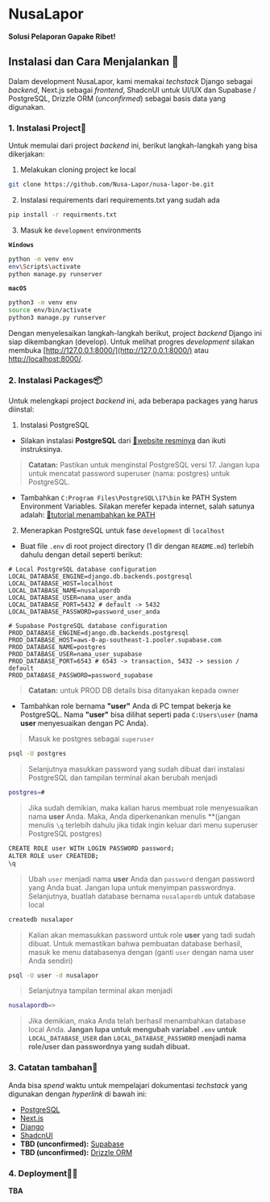 # NusaLapor

**Solusi Pelaporan Gapake Ribet!**

## Instalasi dan Cara Menjalankan 📌

Dalam development NusaLapor, kami memakai _techstack_ Django sebagai _backend_, Next.js sebagai _frontend_, ShadcnUI untuk UI/UX dan Supabase / PostgreSQL, Drizzle ORM (_unconfirmed_) sebagai basis data yang digunakan.

### 1. Instalasi Project🙌

Untuk memulai dari project *backend* ini, berikut langkah-langkah yang bisa dikerjakan:

1. Melakukan cloning project ke local
```bash
git clone https://github.com/Nusa-Lapor/nusa-lapor-be.git
```

2. Instalasi requirements dari requirements.txt yang sudah ada
```bash
pip install -r requirments.txt
```

3. Masuk ke `development` environments

**`Windows`**
```bash
python -m venv env
env\Scripts\activate
python manage.py runserver
```

**`macOS`**
```bash
python3 -m venv env 
source env/bin/activate
python3 manage.py runserver
```

Dengan menyelesaikan langkah-langkah berikut, project *backend* Django ini siap dikembangkan (develop). Untuk melihat progres *development* silakan membuka [http://127.0.0.1:8000/](http://127.0.0.1:8000/) atau [http://localhost:8000/](http://localhost:8000/).

### 2. Instalasi Packages📦

Untuk melengkapi project *backend* ini, ada beberapa packages yang harus diinstal:

1. Instalasi PostgreSQL
- Silakan instalasi **PostgreSQL** dari [🔗website resminya](https://www.postgresql.org/download/) dan ikuti instruksinya.
> **Catatan:** Pastikan untuk menginstal PostgreSQL versi 17. Jangan lupa untuk mencatat password superuser (nama: postgres) untuk PostgreSQL.
- Tambahkan `C:Program Files\PostgreSQL\17\bin` ke PATH System Environment Variables. Silakan merefer kepada internet, salah satunya adalah: [🔗tutorial menambahkan ke PATH](https://www.java.com/en/download/help/path.html)

2. Menerapkan PostgreSQL untuk fase `development` di `localhost`
- Buat file `.env` di root project directory (1 dir dengan `README.md`) terlebih dahulu dengan detail seperti berikut:
```env
# Local PostgreSQL database configuration
LOCAL_DATABASE_ENGINE=django.db.backends.postgresql
LOCAL_DATABASE_HOST=localhost
LOCAL_DATABASE_NAME=nusalapordb
LOCAL_DATABASE_USER=nama_user_anda
LOCAL_DATABASE_PORT=5432 # default -> 5432
LOCAL_DATABASE_PASSWORD=password_user_anda

# Supabase PostgreSQL database configuration
PROD_DATABASE_ENGINE=django.db.backends.postgresql
PROD_DATABASE_HOST=aws-0-ap-southeast-1.pooler.supabase.com
PROD_DATABASE_NAME=postgres
PROD_DATABASE_USER=nama_user_supabase
PROD_DATABASE_PORT=6543 # 6543 -> transaction, 5432 -> session / default
PROD_DATABASE_PASSWORD=password_supabase
```
> **Catatan:** untuk PROD DB details bisa ditanyakan kepada owner
- Tambahkan role bernama **"user"** Anda di PC tempat bekerja ke PostgreSQL. Nama **"user"** bisa dilihat seperti pada `C:Users\user` (nama **user** menyesuaikan dengan PC Anda).
> Masuk ke postgres sebagai `superuser`
```bash
psql -U postgres
```
> Selanjutnya masukkan password yang sudah dibuat dari instalasi PostgreSQL dan tampilan terminal akan berubah menjadi
```bash
postgres=# 
```
> Jika sudah demikian, maka kalian harus membuat role menyesuaikan nama **user** Anda. Maka, Anda diperkenankan menulis **(jangan menulis `\q` terlebih dahulu jika tidak ingin keluar dari menu superuser PostgreSQL postgres)
```bash
CREATE ROLE user WITH LOGIN PASSWORD password;
ALTER ROLE user CREATEDB;
\q
```
> Ubah `user` menjadi nama **user** Anda dan `password` dengan password yang Anda buat. Jangan lupa untuk menyimpan passwordnya. Selanjutnya, buatlah database bernama `nusalapordb` untuk database local
```bash
createdb nusalapor
```
> Kalian akan memasukkan password untuk role **user** yang tadi sudah dibuat. Untuk memastikan bahwa pembuatan database berhasil, masuk ke menu databasenya dengan (ganti `user` dengan nama user Anda sendiri)
```bash
psql -U user -d nusalapor
```
> Selanjutnya tampilan terminal akan menjadi
```bash
nusalapordb=>
```
> Jika demikian, maka Anda telah berhasil menambahkan database local Anda. **Jangan lupa untuk mengubah variabel `.env` untuk `LOCAL_DATABASE_USER` dan `LOCAL_DATABASE_PASSWORD` menjadi nama role/user dan passwordnya yang sudah dibuat.**

### 3. Catatan tambahan📝

Anda bisa _spend_ waktu untuk mempelajari dokumentasi _techstack_ yang digunakan dengan _hyperlink_ di bawah ini:

- [PostgreSQL](https://postgresql.org)
- [Next.js](https://nextjs.org)
- [Django](https://www.djangoproject.com/)
- [ShadcnUI](https://ui.shadcn.com/)
- **TBD (unconfirmed):** [Supabase](https://supabase.com)
- **TBD (unconfirmed):** [Drizzle ORM](https://orm.drizzle.team)

### 4. Deployment🔗🏁
**TBA**